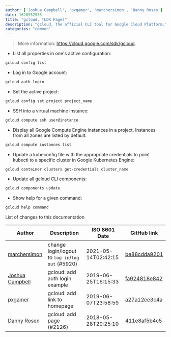 ```yaml
---
author: ['Joshua Campbell', 'pxgamer', 'marchersimon', 'Danny Rosen']
date: 1620952935
title: "gcloud, TLDR Pages"
description: "gcloud, The official CLI tool for Google Cloud Platform."
categories: "common"
---
```

> More information: <https://cloud.google.com/sdk/gcloud>.

- List all properties in one's active configuration:

```bash
gcloud config list
```

- Log in to Google account:

```bash
gcloud auth login
```

- Set the active project:

```bash
gcloud config set project project_name
```

- SSH into a virtual machine instance:

```bash
gcloud compute ssh user@instance 
```

- Display all Google Compute Engine instances in a project. Instances from all zones are listed by default:

```bash
gcloud compute instances list
```

- Update a kubeconfig file with the appropriate credentials to point kubectl to a specific cluster in Google Kubernetes Engine:

```bash
gcloud container clusters get-credentials cluster_name
```

- Update all gcloud CLI components:

```bash
gcloud components update
```

- Show help for a given command:

```bash
gcloud help command
```
List of changes to this documentation


Author | Description | ISO 8601 Date | GitHub link
------|-----|-----|-----
[marchersimon](mailto:50295997+marchersimon@users.noreply.github.com) | change login/logout to `log in`/`log out` (#5920) | 2021-05-14T02:42:15 | [be88cdda9201](https://github.com/tldr-pages/tldr/commit/be88cdda9201a6262af27d8788e222b5df98cc9c)
[Joshua Campbell](mailto:me@joshuadcampbell.com) | gcloud: add auth login example | 2019-06-25T16:15:33 | [fa924818e842](https://github.com/tldr-pages/tldr/commit/fa924818e8427fd1cd7c437408e66057ecc957f0)
[pxgamer](mailto:owzie123@gmail.com) | gcloud: add link to homepage | 2019-06-07T23:58:59 | [a27a12ee3c4a](https://github.com/tldr-pages/tldr/commit/a27a12ee3c4a350389b54a7c8bc8a9d3b5227a61)
[Danny Rosen](mailto:Dannyzen@users.noreply.github.com) | gcloud: add page (#2126) | 2018-05-28T20:25:10 | [411e8af5b4c5](https://github.com/tldr-pages/tldr/commit/411e8af5b4c5329f7bc098957852bb17c0665032)

